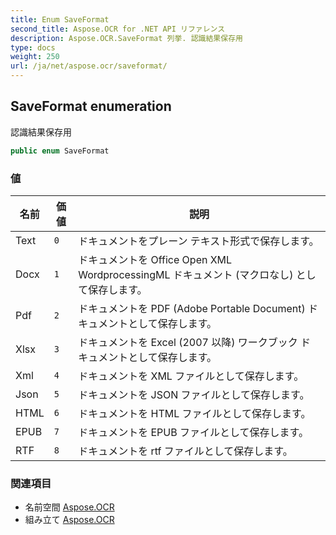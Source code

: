 ```yaml
---
title: Enum SaveFormat
second_title: Aspose.OCR for .NET API リファレンス
description: Aspose.OCR.SaveFormat 列挙. 認識結果保存用
type: docs
weight: 250
url: /ja/net/aspose.ocr/saveformat/
---
```

## SaveFormat enumeration

認識結果保存用

```csharp
public enum SaveFormat
```

### 値

| 名前 | 価値 | 説明 |
| --- | --- | --- |
| Text | `0` | ドキュメントをプレーン テキスト形式で保存します。 |
| Docx | `1` | ドキュメントを Office Open XML WordprocessingML ドキュメント (マクロなし) として保存します。 |
| Pdf | `2` | ドキュメントを PDF (Adobe Portable Document) ドキュメントとして保存します。 |
| Xlsx | `3` | ドキュメントを Excel (2007 以降) ワークブック ドキュメントとして保存します。 |
| Xml | `4` | ドキュメントを XML ファイルとして保存します。 |
| Json | `5` | ドキュメントを JSON ファイルとして保存します。 |
| HTML | `6` | ドキュメントを HTML ファイルとして保存します。 |
| EPUB | `7` | ドキュメントを EPUB ファイルとして保存します。 |
| RTF | `8` | ドキュメントを rtf ファイルとして保存します。 |

### 関連項目

* 名前空間 [Aspose.OCR](../../aspose.ocr/)
* 組み立て [Aspose.OCR](../../)


